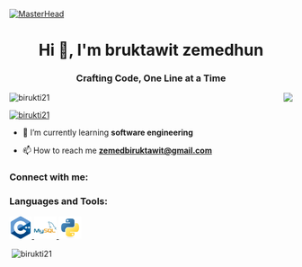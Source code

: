 [![MasterHead](https://sl.bing.net/kcVirzWwN5M)](https://rishavchanda.io)
<h1 align="center">Hi 👋, I'm bruktawit zemedhun</h1>
<h3 align="center">Crafting Code, One Line at a Time</h3>

<img align="right" height="150" src="https://sl.bing.net/dflXtlzAprg"  />


<p align="left"> <img src="https://komarev.com/ghpvc/?username=birukti21&label=Profile%20views&color=0e75b6&style=flat" alt="birukti21" /> </p>

<p align="left"> <a href="https://github.com/ryo-ma/github-profile-trophy"><img src="https://github-profile-trophy.vercel.app/?username=birukti21" alt="birukti21" /></a> </p>

- 🌱 I’m currently learning **software engineering**

- 📫 How to reach me **zemedbiruktawit@gmail.com**

<h3 align="left">Connect with me:</h3>
<p align="left">
</p>

<h3 align="left">Languages and Tools:</h3>
<p align="left"> <a href="https://www.w3schools.com/cpp/" target="_blank" rel="noreferrer"> <img src="https://raw.githubusercontent.com/devicons/devicon/master/icons/cplusplus/cplusplus-original.svg" alt="cplusplus" width="40" height="40"/> </a> <a href="https://www.mysql.com/" target="_blank" rel="noreferrer"> <img src="https://raw.githubusercontent.com/devicons/devicon/master/icons/mysql/mysql-original-wordmark.svg" alt="mysql" width="40" height="40"/> </a> <a href="https://www.python.org" target="_blank" rel="noreferrer"> <img src="https://raw.githubusercontent.com/devicons/devicon/master/icons/python/python-original.svg" alt="python" width="40" height="40"/> </a> </p>

<p>&nbsp;<img align="center" src="https://github-readme-stats.vercel.app/api?username=birukti21&show_icons=true&locale=en" alt="birukti21" /></p>
